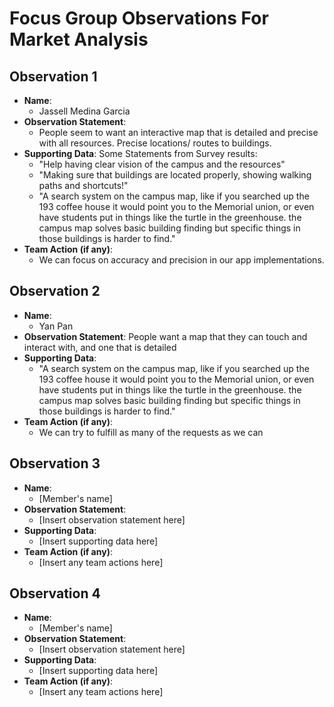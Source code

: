 
# Focus Group Observations For Market Analysis

## Observation 1
- **Name**: 
    - Jassell Medina Garcia
- **Observation Statement**: 
    - People seem to want an interactive map that is detailed and precise with all resources. Precise locations/ routes to buildings. 
- **Supporting Data**:
      Some Statements from Survey results:
    - "Help having clear vision of the campus and the resources"
    - "Making sure that buildings are located properly, showing walking paths and shortcuts!"
    - "A search system on the campus map, like if you searched up the 193 coffee house it would point you to the Memorial union, or even have students put in things like the turtle in the greenhouse. the campus map solves basic building finding but specific things in those buildings is harder to find."
- **Team Action (if any)**: 
    - We can focus on accuracy and precision in our app implementations.

## Observation 2
- **Name**: 
    - Yan Pan
- **Observation Statement**: 
   People want a map that they can touch and interact with, and one that is detailed
- **Supporting Data**: 
    - "A search system on the campus map, like if you searched up the 193 coffee house it would point you to the Memorial union, or even have students put in things like the turtle in the greenhouse. the campus map solves basic building finding but specific things in those buildings is harder to find."
- **Team Action (if any)**: 
  - We can try to fulfill as many of the requests as we can
 
## Observation 3
- **Name**: 
    - [Member's name]
- **Observation Statement**: 
    - [Insert observation statement here]
- **Supporting Data**: 
    - [Insert supporting data here]
- **Team Action (if any)**: 
    - [Insert any team actions here]
 
## Observation 4
- **Name**: 
    - [Member's name]
- **Observation Statement**: 
    - [Insert observation statement here]
- **Supporting Data**: 
    - [Insert supporting data here]
- **Team Action (if any)**: 
    - [Insert any team actions here]
